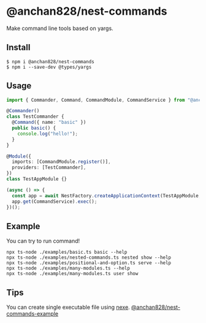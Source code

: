 # @anchan828/nest-commands

Make command line tools based on yargs.

## Install

```shell
$ npm i @anchan828/nest-commands
$ npm i --save-dev @types/yargs
```

## Usage

```typescript
import { Commander, Command, CommandModule, CommandService } from "@anchan828/nest-commands";

@Commander()
class TestCommander {
  @Command({ name: "basic" })
  public basic() {
    console.log("hello!");
  }
}

@Module({
  imports: [CommandModule.register()],
  providers: [TestCommander],
})
class TestAppModule {}

(async () => {
  const app = await NestFactory.createApplicationContext(TestAppModule, { logger: false });
  app.get(CommandService).exec();
})();
```

## Example

You can try to run command!

```shell
npx ts-node ./examples/basic.ts basic --help
npx ts-node ./examples/nested-commands.ts nested show --help
npx ts-node ./examples/positional-and-option.ts serve --help
npx ts-node ./examples/many-modules.ts --help
npx ts-node ./examples/many-modules.ts user show
```

## Tips

You can create single executable file using [nexe](https://github.com/nexe/nexe).
[@anchan828/nest-commands-example](../commands-example)
